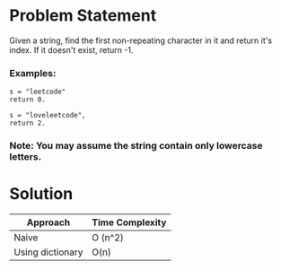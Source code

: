 # Problem Statement

 Given a string, find the first non-repeating character in it and return it's index. If it doesn't exist, return -1.

### Examples:

```
s = "leetcode"
return 0.

s = "loveleetcode",
return 2.
```

### Note: You may assume the string contain only lowercase letters. 


# Solution

| Approach | Time Complexity |
|----------|:----------------|
| Naive    |   O (n^2)         |
| Using dictionary |  O(n)   |
